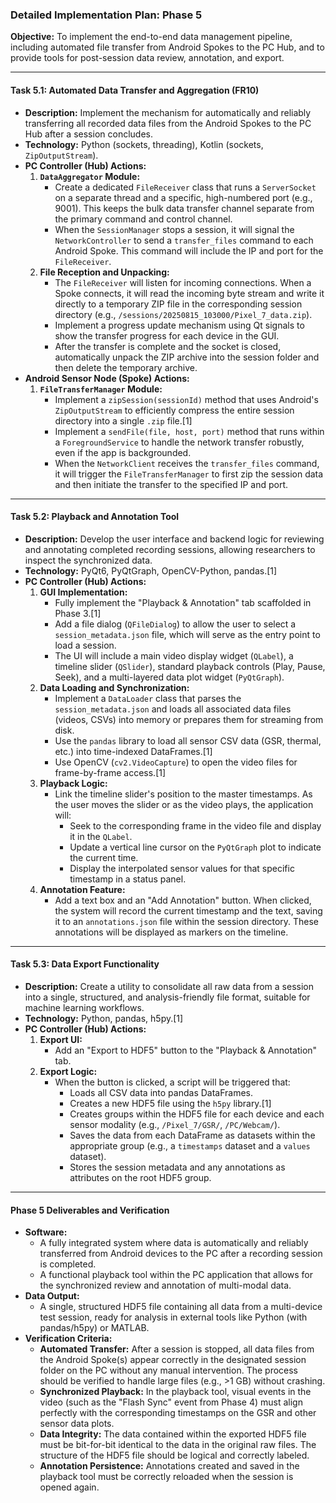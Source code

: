 ### Detailed Implementation Plan: Phase 5

**Objective:** To implement the end-to-end data management pipeline, including automated file transfer from Android Spokes to the PC Hub, and to provide tools for post-session data review, annotation, and export.

-----

#### **Task 5.1: Automated Data Transfer and Aggregation (FR10)**

*   **Description:** Implement the mechanism for automatically and reliably transferring all recorded data files from the Android Spokes to the PC Hub after a session concludes.
*   **Technology:** Python (sockets, threading), Kotlin (sockets, `ZipOutputStream`).
*   **PC Controller (Hub) Actions:**
    1.  **`DataAggregator` Module:**
        *   Create a dedicated `FileReceiver` class that runs a `ServerSocket` on a separate thread and a specific, high-numbered port (e.g., 9001). This keeps the bulk data transfer channel separate from the primary command and control channel.
        *   When the `SessionManager` stops a session, it will signal the `NetworkController` to send a `transfer_files` command to each Android Spoke. This command will include the IP and port for the `FileReceiver`.
    2.  **File Reception and Unpacking:**
        *   The `FileReceiver` will listen for incoming connections. When a Spoke connects, it will read the incoming byte stream and write it directly to a temporary ZIP file in the corresponding session directory (e.g., `/sessions/20250815_103000/Pixel_7_data.zip`).
        *   Implement a progress update mechanism using Qt signals to show the transfer progress for each device in the GUI.
        *   After the transfer is complete and the socket is closed, automatically unpack the ZIP archive into the session folder and then delete the temporary archive.
*   **Android Sensor Node (Spoke) Actions:**
    1.  **`FileTransferManager` Module:**
        *   Implement a `zipSession(sessionId)` method that uses Android's `ZipOutputStream` to efficiently compress the entire session directory into a single `.zip` file.[1]
        *   Implement a `sendFile(file, host, port)` method that runs within a `ForegroundService` to handle the network transfer robustly, even if the app is backgrounded.
        *   When the `NetworkClient` receives the `transfer_files` command, it will trigger the `FileTransferManager` to first zip the session data and then initiate the transfer to the specified IP and port.

-----

#### **Task 5.2: Playback and Annotation Tool**

*   **Description:** Develop the user interface and backend logic for reviewing and annotating completed recording sessions, allowing researchers to inspect the synchronized data.
*   **Technology:** PyQt6, PyQtGraph, OpenCV-Python, pandas.[1]
*   **PC Controller (Hub) Actions:**
    1.  **GUI Implementation:**
        *   Fully implement the "Playback & Annotation" tab scaffolded in Phase 3.[1]
        *   Add a file dialog (`QFileDialog`) to allow the user to select a `session_metadata.json` file, which will serve as the entry point to load a session.
        *   The UI will include a main video display widget (`QLabel`), a timeline slider (`QSlider`), standard playback controls (Play, Pause, Seek), and a multi-layered data plot widget (`PyQtGraph`).
    2.  **Data Loading and Synchronization:**
        *   Implement a `DataLoader` class that parses the `session_metadata.json` and loads all associated data files (videos, CSVs) into memory or prepares them for streaming from disk.
        *   Use the `pandas` library to load all sensor CSV data (GSR, thermal, etc.) into time-indexed DataFrames.[1]
        *   Use OpenCV (`cv2.VideoCapture`) to open the video files for frame-by-frame access.[1]
    3.  **Playback Logic:**
        *   Link the timeline slider's position to the master timestamps. As the user moves the slider or as the video plays, the application will:
            *   Seek to the corresponding frame in the video file and display it in the `QLabel`.
            *   Update a vertical line cursor on the `PyQtGraph` plot to indicate the current time.
            *   Display the interpolated sensor values for that specific timestamp in a status panel.
    4.  **Annotation Feature:**
        *   Add a text box and an "Add Annotation" button. When clicked, the system will record the current timestamp and the text, saving it to an `annotations.json` file within the session directory. These annotations will be displayed as markers on the timeline.

-----

#### **Task 5.3: Data Export Functionality**

*   **Description:** Create a utility to consolidate all raw data from a session into a single, structured, and analysis-friendly file format, suitable for machine learning workflows.
*   **Technology:** Python, pandas, h5py.[1]
*   **PC Controller (Hub) Actions:**
    1.  **Export UI:**
        *   Add an "Export to HDF5" button to the "Playback & Annotation" tab.
    2.  **Export Logic:**
        *   When the button is clicked, a script will be triggered that:
            *   Loads all CSV data into pandas DataFrames.
            *   Creates a new HDF5 file using the `h5py` library.[1]
            *   Creates groups within the HDF5 file for each device and each sensor modality (e.g., `/Pixel_7/GSR/`, `/PC/Webcam/`).
            *   Saves the data from each DataFrame as datasets within the appropriate group (e.g., a `timestamps` dataset and a `values` dataset).
            *   Stores the session metadata and any annotations as attributes on the root HDF5 group.

-----

#### **Phase 5 Deliverables and Verification**

*   **Software:**
    *   A fully integrated system where data is automatically and reliably transferred from Android devices to the PC after a recording session is completed.
    *   A functional playback tool within the PC application that allows for the synchronized review and annotation of multi-modal data.
*   **Data Output:**
    *   A single, structured HDF5 file containing all data from a multi-device test session, ready for analysis in external tools like Python (with pandas/h5py) or MATLAB.
*   **Verification Criteria:**
    *   **Automated Transfer:** After a session is stopped, all data files from the Android Spoke(s) appear correctly in the designated session folder on the PC without any manual intervention. The process should be verified to handle large files (e.g., >1 GB) without crashing.
    *   **Synchronized Playback:** In the playback tool, visual events in the video (such as the "Flash Sync" event from Phase 4) must align perfectly with the corresponding timestamps on the GSR and other sensor data plots.
    *   **Data Integrity:** The data contained within the exported HDF5 file must be bit-for-bit identical to the data in the original raw files. The structure of the HDF5 file should be logical and correctly labeled.
    *   **Annotation Persistence:** Annotations created and saved in the playback tool must be correctly reloaded when the session is opened again.